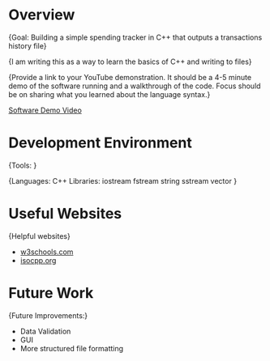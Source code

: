 # Overview

{Goal: Building a simple spending tracker in C++ that outputs a transactions history file}

{I am writing this as a way to learn the basics of C++ and writing to files}

{Provide a link to your YouTube demonstration. It should be a 4-5 minute demo of the software running and a walkthrough of the code. Focus should be on sharing what you learned about the language syntax.}

[Software Demo Video](http://youtube.link.goes.here)

# Development Environment

{Tools: }

{Languages: 
    C++
Libraries:
    iostream
    fstream
    string
    sstream
    vector
}

# Useful Websites

{Helpful websites}

- [w3schools.com](https://www.w3schools.com/cpp/default.asp)
- [isocpp.org](https://isocpp.org/)

# Future Work

{Future Improvements:}

- Data Validation 
- GUI
- More structured file formatting 
